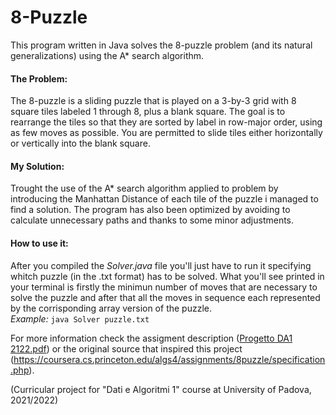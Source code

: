 # 8-Puzzle
This program written in Java solves the 8-puzzle problem (and its natural generalizations) using the A* search algorithm.

#### The Problem: 
The 8-puzzle is a sliding puzzle that is played on a 3-by-3 grid with 8 square tiles labeled 1 through 8, plus a blank square. The goal is to rearrange the tiles so that they are sorted by label in row-major order, using as few moves as possible. You are permitted to slide tiles either horizontally or vertically into the blank square. 

#### My Solution: 
Trought the use of the A* search algorithm applied to problem by introducing the Manhattan Distance of each tile of the puzzle i managed to find a solution. The program has also been optimized by avoiding to calculate unnecessary paths and thanks to some minor adjustments. 

#### How to use it: 
After you compiled the *Solver.java* file you'll just have to run it specifying whitch puzzle (in the .txt format) has to be solved. What you'll see printed in your terminal is firstly the minimun number of moves that are necessary to solve the puzzle and after that all the moves in sequence each represented by the corrisponding array version of the puzzle.\
*Example:* `java Solver puzzle.txt `

For more information check the assigment description ([Progetto DA1 2122.pdf](https://github.com/mattia-toffolon/8-Puzzle/files/8422013/Progetto.DA1.2122.pdf)) or the original source that inspired this project  (https://coursera.cs.princeton.edu/algs4/assignments/8puzzle/specification.php).

(Curricular project for "Dati e Algoritmi 1" course at University of Padova, 2021/2022)
